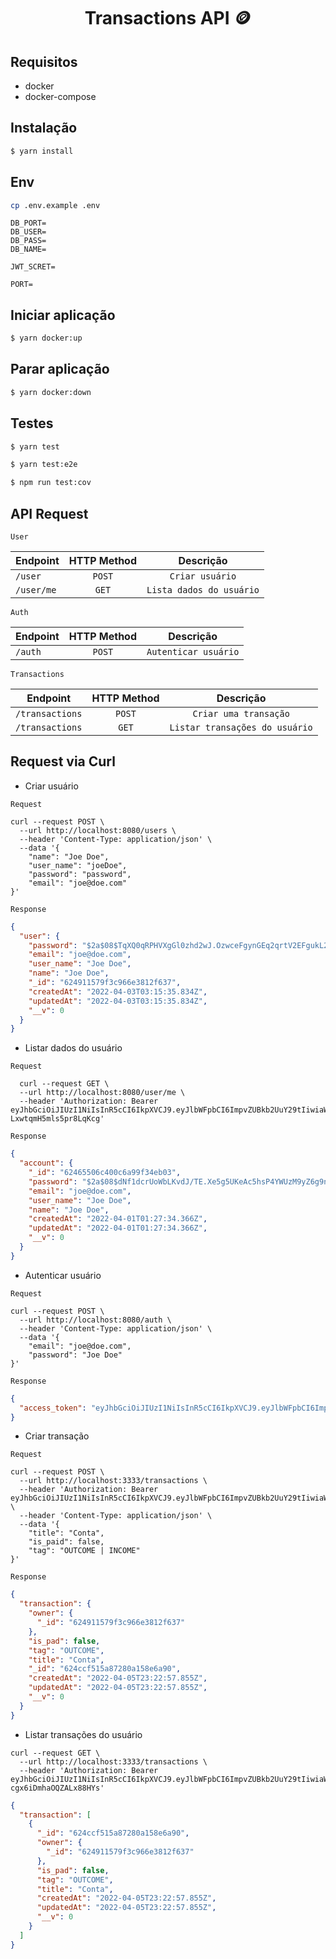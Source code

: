 <h1 align="center">
  Transactions API 🪙
</h1>

## Requisitos

- docker
- docker-compose

## Instalação

```bash
$ yarn install
```

## Env

```bash
cp .env.example .env
```

```
DB_PORT=
DB_USER=
DB_PASS=
DB_NAME=

JWT_SCRET=

PORT=
```

## Iniciar aplicação

```bash
$ yarn docker:up
```

## Parar aplicação

```bash
$ yarn docker:down
```

## Testes

```bash
$ yarn test

$ yarn test:e2e

$ npm run test:cov
```

## API Request

`User`

| Endpoint   | HTTP Method |        Descrição         |
| ---------- | :---------: | :----------------------: |
| `/user`    |   `POST`    |     `Criar usuário`      |
| `/user/me` |    `GET`    | `Lista dados do usuário` |

`Auth`

| Endpoint | HTTP Method |      Descrição       |
| -------- | :---------: | :------------------: |
| `/auth`  |   `POST`    | `Autenticar usuário` |

`Transactions`

| Endpoint        | HTTP Method |           Descrição            |
| --------------- | :---------: | :----------------------------: |
| `/transactions` |   `POST`    |     `Criar uma transação`      |
| `/transactions` |    `GET`    | `Listar transações do usuário` |

## Request via Curl

- Criar usuário

`Request`

```curl
curl --request POST \
  --url http://localhost:8080/users \
  --header 'Content-Type: application/json' \
  --data '{
	"name": "Joe Doe",
	"user_name": "joeDoe",
	"password": "password",
	"email": "joe@doe.com"
}'

```

`Response`

```json
{
  "user": {
    "password": "$2a$08$TqXQ0qRPHVXgGl0zhd2wJ.OzwceFgynGEq2qrtV2EFgukL2FBvxIG",
    "email": "joe@doe.com",
    "user_name": "Joe Doe",
    "name": "Joe Doe",
    "_id": "624911579f3c966e3812f637",
    "createdAt": "2022-04-03T03:15:35.834Z",
    "updatedAt": "2022-04-03T03:15:35.834Z",
    "__v": 0
  }
}
```

- Listar dados do usuário

`Request`

```curl
  curl --request GET \
  --url http://localhost:8080/user/me \
  --header 'Authorization: Bearer eyJhbGciOiJIUzI1NiIsInR5cCI6IkpXVCJ9.eyJlbWFpbCI6ImpvZUBkb2UuY29tIiwiaWF0IjoxNjQ4OTI3Mzg3LCJleHAiOjE2NDg5Mjc0NDd9.ufw1OECaKmVzSee8n3JYVw-LxwtqmH5mls5pr8LqKcg'
```

`Response`

```json
{
  "account": {
    "_id": "62465506c400c6a99f34eb03",
    "password": "$2a$08$dNf1dcrUoWbLKvdJ/TE.Xe5g5UKeAc5hsP4YWUzM9yZ6g9nG2eVpG",
    "email": "joe@doe.com",
    "user_name": "Joe Doe",
    "name": "Joe Doe",
    "createdAt": "2022-04-01T01:27:34.366Z",
    "updatedAt": "2022-04-01T01:27:34.366Z",
    "__v": 0
  }
}
```

- Autenticar usuário

`Request`

```curl
curl --request POST \
  --url http://localhost:8080/auth \
  --header 'Content-Type: application/json' \
  --data '{
	"email": "joe@doe.com",
	"password": "Joe Doe"
}'
```

`Response`

```json
{
  "access_token": "eyJhbGciOiJIUzI1NiIsInR5cCI6IkpXVCJ9.eyJlbWFpbCI6ImpvZUBkb2UuY29tIiwiaWF0IjoxNjQ4Nzc2ODM1LCJleHAiOjE2NDg3NzY4OTV9.Jv0uo_d7cMdOwe7YLUEr6RCcblz2SMPQr5zdgBHwUoE"
}
```

- Criar transação

`Request`

```curl
curl --request POST \
  --url http://localhost:3333/transactions \
  --header 'Authorization: Bearer eyJhbGciOiJIUzI1NiIsInR5cCI6IkpXVCJ9.eyJlbWFpbCI6ImpvZUBkb2UuY29tIiwiaWF0IjoxNjQ5MjAwNjMzLCJleHAiOjE2NDkyODcwMzN9.gkaNLax1ZOohdCQ_Jpz8MbYW6eCCJvlZi5_FevwIS7g' \
  --header 'Content-Type: application/json' \
  --data '{
	"title": "Conta",
	"is_paid": false,
	"tag": "OUTCOME | INCOME"
}'
```

`Response`

```json
{
  "transaction": {
    "owner": {
      "_id": "624911579f3c966e3812f637"
    },
    "is_pad": false,
    "tag": "OUTCOME",
    "title": "Conta",
    "_id": "624ccf515a87280a158e6a90",
    "createdAt": "2022-04-05T23:22:57.855Z",
    "updatedAt": "2022-04-05T23:22:57.855Z",
    "__v": 0
  }
}
```

- Listar transações do usuário

```curl
curl --request GET \
  --url http://localhost:3333/transactions \
  --header 'Authorization: Bearer eyJhbGciOiJIUzI1NiIsInR5cCI6IkpXVCJ9.eyJlbWFpbCI6ImpvZUBkb2UuY29tIiwiaWF0IjoxNjQ5MzcyMTMwLCJleHAiOjE2NDk0NTg1MzB9.i_qUu3_debYaH0l15SRCnD-cgx6iDmhaOQZALx88HYs'
```

```json
{
  "transaction": [
    {
      "_id": "624ccf515a87280a158e6a90",
      "owner": {
        "_id": "624911579f3c966e3812f637"
      },
      "is_pad": false,
      "tag": "OUTCOME",
      "title": "Conta",
      "createdAt": "2022-04-05T23:22:57.855Z",
      "updatedAt": "2022-04-05T23:22:57.855Z",
      "__v": 0
    }
  ]
}
```
